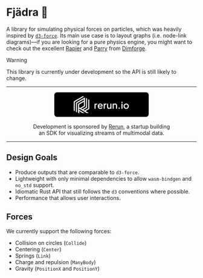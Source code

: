 # Fjädra 🪽

A library for simulating physical forces on particles, which was heavily inspired by [`d3-force`](https://d3js.org/d3-force).
Its main use case is to layout graphs (i.e. node-link diagrams)—if you are looking for a pure physics engine, you might want to check out the excellent [Rapier](https://rapier.rs/) and [Parry](https://parry.rs/) from [Dimforge](`www.dimforge.com`).

> [!WARNING]
> This library is currently under development so the API is still likely to change.

---

<div align="center">
<a href="https://www.rerun.io/"><img src="media/rerun_io_logo.png" width="250"></a>

Development is sponsored by [Rerun](https://www.rerun.io/), a startup building<br>
an SDK for visualizing streams of multimodal data.
</div>

---

## Design Goals

- Produce outputs that are comparable to `d3-force`.
- Lightweight with only minimal dependencies to allow `wasm-bindgen` and `no_std` support.
- Idiomatic Rust API that still follows the `d3` conventions where possible.
- Performance that allows user interactions.

## Forces

We currently support the following forces:

- Collision on circles (`Collide`)
- Centering (`Center`)
- Springs (`Link`)
- Charge and repulsion (`ManyBody`)
- Gravity (`PositionX` and `PositionY`)
